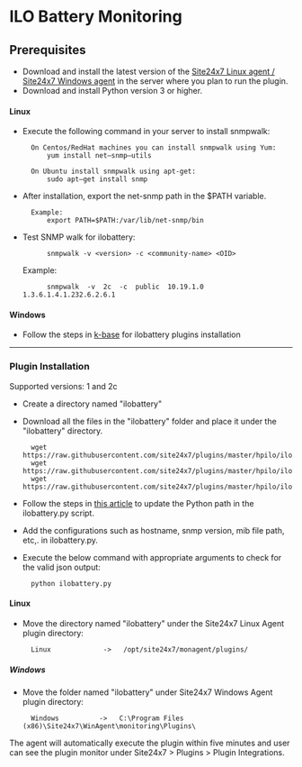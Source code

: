 # ILO Battery Monitoring
## Prerequisites

- Download and install the latest version of the [Site24x7 Linux agent / Site24x7 Windows agent](https://www.site24x7.com/app/client#/admin/inventory/add-monitor) in the server where you plan to run the plugin.
- Download and install Python version 3 or higher.

#### Linux 

- Execute the following command in your server to install snmpwalk: 

		On Centos/RedHat machines you can install snmpwalk using Yum:
			yum install net–snmp–utils

		On Ubuntu install snmpwalk using apt-get:
			sudo apt–get install snmp
- After installation, export the net-snmp path in the $PATH variable.

		Example:
			export PATH=$PATH:/var/lib/net-snmp/bin

- Test SNMP walk for ilobattery:
  
			snmpwalk -v <version> -c <community-name> <OID>
	Example:

			snmpwalk  -v  2c  -c  public  10.19.1.0  1.3.6.1.4.1.232.6.2.6.1
		
#### Windows

- Follow the steps in [k-base](https://support.site24x7.com/portal/en/kb/articles/ilobattery-monitoring-for-windows) for ilobattery plugins installation

---

### Plugin Installation  

Supported versions: 1 and 2c

- Create a directory named "ilobattery"
- Download all the files in the "ilobattery" folder and place it under the "ilobattery" directory.

		wget https://raw.githubusercontent.com/site24x7/plugins/master/hpilo/ilobattery/ilobattery.py
		wget https://raw.githubusercontent.com/site24x7/plugins/master/hpilo/ilobattery/cpqhlth.mib
		wget https://raw.githubusercontent.com/site24x7/plugins/master/hpilo/ilobattery/SNMPUtil.py
- Follow the steps in [this article](https://support.site24x7.com/portal/en/kb/articles/updating-python-path-in-a-plugin-script-for-linux-servers) to update the Python path in the ilobattery.py script.
- Add the configurations such as hostname, snmp version, mib file path, etc,. in ilobattery.py.
- Execute the below command with appropriate arguments to check for the valid json output:

		python ilobattery.py 
		
#### Linux

- Move the directory named "ilobattery" under the Site24x7 Linux Agent plugin directory: 

		Linux             ->   /opt/site24x7/monagent/plugins/
		
##### Windows 

- Move the folder named "ilobattery" under Site24x7 Windows Agent plugin directory: 

		Windows          ->   C:\Program Files (x86)\Site24x7\WinAgent\monitoring\Plugins\
		
The agent will automatically execute the plugin within five minutes and user can see the plugin monitor under Site24x7 > Plugins > Plugin Integrations.






